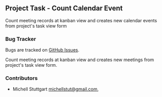 ## Project Task - Count Calendar Event

Count meeting records at kanban view and creates new calendar events from project's task view form

### Bug Tracker

Bugs are tracked on [GitHub Issues](https://github.com/multidadosti-erp/multidadosti-addons/issues).

Count meeting records at kanban view and creates new meetings from project's task view form.

### Contributors

* Michell Stuttgart <michellstut@gmail.com>,
